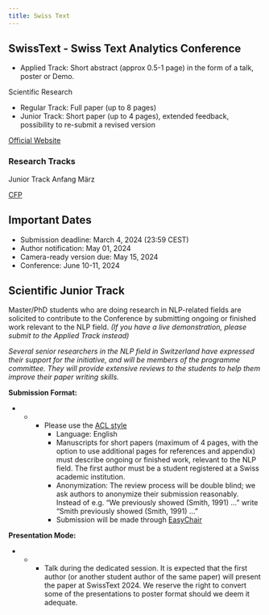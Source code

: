 ```yaml
---
title: Swiss Text
---
```


## SwissText - Swiss Text Analytics Conference

- Applied Track: Short abstract (approx 0.5-1 page) in the form of a talk, poster or Demo.

Scientific Research

- Regular Track: Full paper (up to 8 pages)
- Junior Track: Short paper (up to 4 pages), extended feedback, possibility to re-submit a revised version

[Official Website](https://www.swisstext.org/call-for-papers/)

### Research Tracks

Junior Track
Anfang März

[CFP](https://www.swisstext.org/call-for-papers/)

## Important Dates

- Submission deadline: March 4, 2024 (23:59 CEST)
- Author notification: May 01, 2024
- Camera-ready version due: May 15, 2024
- Conference: June 10-11, 2024

## Scientific Junior Track

Master/PhD students who are doing research in NLP-related fields are solicited to contribute to the Conference by submitting ongoing or finished work relevant to the NLP field. _(If you have a live demonstration, please submit to the Applied Track instead)_

_Several senior researchers in the NLP field in Switzerland have expressed their support for the initiative, and will be members of the programme committee. They will provide extensive reviews to the students to help them improve their paper writing skills._

**Submission Format:**

- - - Please use the [ACL style](https://2023.aclweb.org/calls/style_and_formatting/)
        - Language: English
        - Manuscripts for short papers (maximum of 4 pages, with the option to use additional pages for references and appendix) must describe ongoing or finished work, relevant to the NLP field. The first author must be a student registered at a Swiss academic institution. 
        - Anonymization: The review process will be double blind; we ask authors to anonymize their submission reasonably. Instead of e.g. “We previously showed (Smith, 1991) …” write “Smith previously showed (Smith, 1991) …”
        - Submission will be made through [EasyChair](https://easychair.org/conferences/?conf=swisstext2024)

**Presentation Mode:**

- - - Talk during the dedicated session. It is expected that the first author (or another student author of the same paper) will present the paper at SwissText 2024. We reserve the right to convert some of the presentations to poster format should we deem it adequate.

